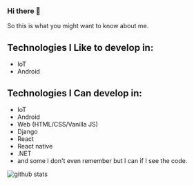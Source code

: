 ### Hi there 👋

So this is what you might want to know about me.

## Technologies I Like to develop in:
- IoT
- Android

## Technologies I Can develop in:
- IoT
- Android
- Web (HTML/CSS/Vanilla JS)
- Django
- React
- React native
- .NET
- and some I don't even remember but I can if I see the code.

![github stats](https://github-readme-stats.vercel.app/api?username=Parthav46)
